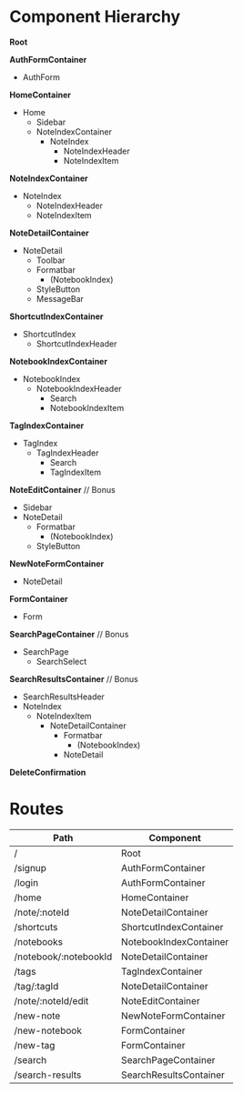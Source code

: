 # Component Hierarchy

**Root**

**AuthFormContainer**
- AuthForm

**HomeContainer**
- Home
 	+ Sidebar
	+ NoteIndexContainer
		- NoteIndex
			+ NoteIndexHeader
			+ NoteIndexItem

**NoteIndexContainer**
- NoteIndex
	+ NoteIndexHeader
	+ NoteIndexItem

**NoteDetailContainer**
- NoteDetail
	+ Toolbar
	+ Formatbar
		- (NotebookIndex)
    - StyleButton
	+ MessageBar

**ShortcutIndexContainer**
- ShortcutIndex
	+ ShortcutIndexHeader

**NotebookIndexContainer**
- NotebookIndex
  + NotebookIndexHeader
	 - Search
	+ NotebookIndexItem

**TagIndexContainer**
- TagIndex
  + TagIndexHeader
	 - Search
	+ TagIndexItem

**NoteEditContainer** // Bonus
- Sidebar
- NoteDetail
	+ Formatbar
		- (NotebookIndex)
    - StyleButton

**NewNoteFormContainer**
- NoteDetail

**FormContainer**
- Form

**SearchPageContainer** // Bonus
- SearchPage
	+ SearchSelect

**SearchResultsContainer** // Bonus
- SearchResultsHeader
- NoteIndex
	+ NoteIndexItem
		- NoteDetailContainer
			+ Formatbar
				- (NotebookIndex)
			+ NoteDetail

**DeleteConfirmation**


# Routes

|Path                           | Component                |
|-------------------------------|--------------------------|
| /                             | Root                     |
| /signup                       | AuthFormContainer        |
| /login                        | AuthFormContainer        |
| /home                         | HomeContainer            |
| /note/:noteId                 | NoteDetailContainer      |
| /shortcuts                    | ShortcutIndexContainer   |
| /notebooks                    | NotebookIndexContainer   |
| /notebook/:notebookId         | NoteDetailContainer      |
| /tags                         | TagIndexContainer        |
| /tag/:tagId                   | NoteDetailContainer      |
| /note/:noteId/edit            | NoteEditContainer        |
| /new-note                     | NewNoteFormContainer     |
| /new-notebook                 | FormContainer            |
| /new-tag                      | FormContainer            |
| /search                       | SearchPageContainer      |
| /search-results               | SearchResultsContainer   |
